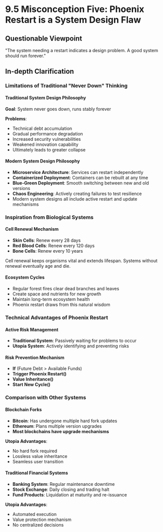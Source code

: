 # 9.5 Misconception Five: Phoenix Restart is a System Design Flaw

## Questionable Viewpoint
"The system needing a restart indicates a design problem. A good system should run forever."

## In-depth Clarification

### Limitations of Traditional "Never Down" Thinking

#### Traditional System Design Philosophy

**Goal**: System never goes down, runs stably forever

**Problems**:

- Technical debt accumulation
- Gradual performance degradation
- Increased security vulnerabilities
- Weakened innovation capability
- Ultimately leads to greater collapse

#### Modern System Design Philosophy

- **Microservice Architecture**: Services can restart independently
- **Containerized Deployment**: Containers can be rebuilt at any time
- **Blue-Green Deployment**: Smooth switching between new and old versions
- **Chaos Engineering**: Actively creating failures to test resilience
- Modern system designs all include active restart and update mechanisms

### Inspiration from Biological Systems

#### Cell Renewal Mechanism

- **Skin Cells**: Renew every 28 days
- **Red Blood Cells**: Renew every 120 days
- **Bone Cells**: Renew every 10 years

Cell renewal keeps organisms vital and extends lifespan. Systems without renewal eventually age and die.

#### Ecosystem Cycles

- Regular forest fires clear dead branches and leaves
- Create space and nutrients for new growth
- Maintain long-term ecosystem health
- Phoenix restart draws from this natural wisdom

### Technical Advantages of Phoenix Restart

#### Active Risk Management

- **Traditional System**: Passively waiting for problems to occur
- **Utopia System**: Actively identifying and preventing risks

#### Risk Prevention Mechanism

- **If** (Future Debt > Available Funds)
- **Trigger Phoenix Restart()**
- **Value Inheritance()**
- **Start New Cycle()**

### Comparison with Other Systems

#### Blockchain Forks

- **Bitcoin**: Has undergone multiple hard fork updates
- **Ethereum**: Plans multiple version upgrades
- **Most blockchains have upgrade mechanisms**

**Utopia Advantages**:

- No hard fork required
- Lossless value inheritance
- Seamless user transition

#### Traditional Financial Systems

- **Banking System**: Regular maintenance downtime
- **Stock Exchange**: Daily closing and trading halt
- **Fund Products**: Liquidation at maturity and re-issuance

**Utopia Advantages**:

- Automated execution
- Value protection mechanism
- No centralized decisions